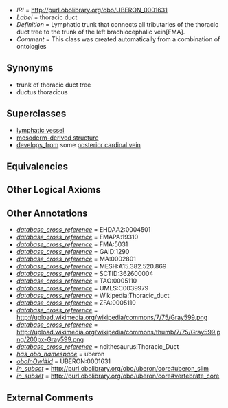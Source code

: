  * *IRI* = http://purl.obolibrary.org/obo/UBERON_0001631
 * *Label* = thoracic duct
 * *Definition* = Lymphatic trunk that connects all tributaries of the thoracic duct tree to the trunk of the left brachiocephalic vein[FMA].
 * *Comment* = This class was created automatically from a combination of ontologies

## Synonyms

 * trunk of thoracic duct tree
 * ductus thoracicus

## Superclasses

 * [lymphatic vessel](../../UBERON/73/UBERON_0001473.md)
 * [mesoderm-derived structure](../../UBERON/20/UBERON_0004120.md)
 * [develops_from](../../RO/02/RO_0002202.md) some [posterior cardinal vein](../../UBERON/65/UBERON_0002065.md)

## Equivalencies


## Other Logical Axioms


## Other Annotations

 * *[database_cross_reference](../../ef/oboInOwl#hasDbXref.md)* = EHDAA2:0004501
 * *[database_cross_reference](../../ef/oboInOwl#hasDbXref.md)* = EMAPA:19310
 * *[database_cross_reference](../../ef/oboInOwl#hasDbXref.md)* = FMA:5031
 * *[database_cross_reference](../../ef/oboInOwl#hasDbXref.md)* = GAID:1290
 * *[database_cross_reference](../../ef/oboInOwl#hasDbXref.md)* = MA:0002801
 * *[database_cross_reference](../../ef/oboInOwl#hasDbXref.md)* = MESH:A15.382.520.869
 * *[database_cross_reference](../../ef/oboInOwl#hasDbXref.md)* = SCTID:362600004
 * *[database_cross_reference](../../ef/oboInOwl#hasDbXref.md)* = TAO:0005110
 * *[database_cross_reference](../../ef/oboInOwl#hasDbXref.md)* = UMLS:C0039979
 * *[database_cross_reference](../../ef/oboInOwl#hasDbXref.md)* = Wikipedia:Thoracic_duct
 * *[database_cross_reference](../../ef/oboInOwl#hasDbXref.md)* = ZFA:0005110
 * *[database_cross_reference](../../ef/oboInOwl#hasDbXref.md)* = http://upload.wikimedia.org/wikipedia/commons/7/75/Gray599.png
 * *[database_cross_reference](../../ef/oboInOwl#hasDbXref.md)* = http://upload.wikimedia.org/wikipedia/commons/thumb/7/75/Gray599.png/200px-Gray599.png
 * *[database_cross_reference](../../ef/oboInOwl#hasDbXref.md)* = ncithesaurus:Thoracic_Duct
 * *[has_obo_namespace](../../ce/oboInOwl#hasOBONamespace.md)* = uberon
 * *[oboInOwl#id](../../id/oboInOwl#id.md)* = UBERON:0001631
 * *[in_subset](../../et/oboInOwl#inSubset.md)* = http://purl.obolibrary.org/obo/uberon/core#uberon_slim
 * *[in_subset](../../et/oboInOwl#inSubset.md)* = http://purl.obolibrary.org/obo/uberon/core#vertebrate_core

## External Comments

